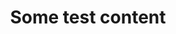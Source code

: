---
slug: meet-jared-burry-who-lives-on-pei-and-manages-digital-marketing-for-ottawas-harris-computer
title: Some test content
description: An interview that is part of a series of profiles showcasing Prince Edward Island’s IT remote workers
firstName: Test
lastName: Content
photo: /images/profiles/chris-d-macrae.heif
pubDate: 27/01/2023
---